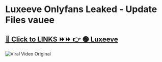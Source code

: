 
 # Luxeeve Onlyfans Leaked - Update Files vauee

## <h2><a href="https://clipsfans.com/Luxeeve&ref=git">🔗 Click to LINKS ⏩⏩ 👉 🟢 Luxeeve </a></h2>

<a href="https://clipsfans.com/Luxeeve&ref=git" rel="nofollow" data-target="animated-image.originalLink"><img src="https://i.ibb.co.com/xMMVF88/686577567.gif" alt="Viral Video Original" style="max-width: 100%; display: inline-block;" data-target="animated-image.originalImage"></a>

